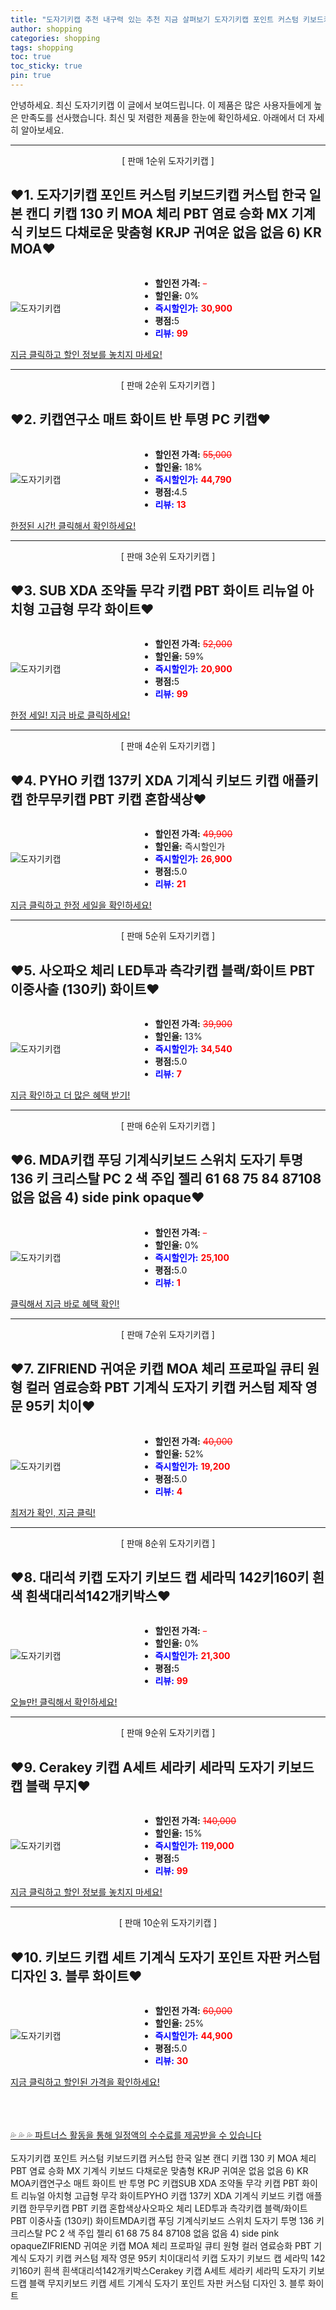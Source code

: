 ```yaml
---
title: "도자기키캡 추천 내구력 있는 추천 지금 살펴보기 도자기키캡 포인트 커스텀 키보드키캡 커스텁"
author: shopping
categories: shopping
tags: shopping
toc: true
toc_sticky: true
pin: true
---
```

안녕하세요. 최신 도자기키캡 이 글에서 보여드립니다. 이 제품은 많은 사용자들에게 높은 만족도를 선사했습니다. 최신 및 저렴한 제품을 한눈에 확인하세요. 아래에서 더 자세히 알아보세요.

---
<p class="toplist" style="margin: 0 auto; display: block; width: fit-content;">[ 판매 1순위 도자기키캡 ]</p>

<h2><strong>❤️1. 도자기키캡 포인트 커스텀 키보드키캡 커스텁 한국 일본 캔디 키캡 130 키 MOA 체리 PBT 염료 승화 MX 기계식 키보드 다채로운 맞춤형 KRJP 귀여운 없음 없음 6) KR MOA❤️</strong></h2>

<div style="display: flex; align-items: center;">
    <div style="flex: 0.4;">
        <img src="https://thumbnail8.coupangcdn.com/thumbnails/remote/230x230ex/image/vendor_inventory/7ea3/640279788ce1fc0c74ddbdb90045c894bbbb2024dfd4375c68af4392824a.jpg" alt="도자기키캡" style="max-width: 100%;">
    </div>
    <div style="flex: 0.6; margin-left: 10px;">
        <ul>
            <li><strong>할인전 가격:</strong> <del style="color: red;">-</del></li>
            <li><strong>할인율:</strong> 0%</li>
            <li><span style='color:blue'><strong>즉시할인가:</strong></span> <span style='color:red'><strong>30,900</strong></span></li>
            <li><strong>평점:</strong>5</li>
            <li><span style='color:blue'><strong>리뷰:</strong></span> <span style='color:red'><strong>99</strong></span></li>
        </ul>
    </div>
</div>
<div class="center">
    <a href="https://selin100587001.github.io?lptag=AF9450613&subid=githubio&pageKey=8087743665&traceid=V0-153&itemId=22830686536&vendorItemId=90097153268" class="myButton">
        지금 클릭하고 할인 정보를 놓치지 마세요!
    </a>
</div>


---
<p class="toplist" style="margin: 0 auto; display: block; width: fit-content;">[ 판매 2순위 도자기키캡 ]</p>

<h2><strong>❤️2. 키캡연구소 매트 화이트 반 투명 PC 키캡❤️</strong></h2>

<div style="display: flex; align-items: center;">
    <div style="flex: 0.4;">
        <img src="https://thumbnail8.coupangcdn.com/thumbnails/remote/230x230ex/image/vendor_inventory/5b96/78e493fdf259f625dad0d61f757a0c951b7ba49814c6970752fe9ddd9523.png" alt="도자기키캡" style="max-width: 100%;">
    </div>
    <div style="flex: 0.6; margin-left: 10px;">
        <ul>
            <li><strong>할인전 가격:</strong> <del style="color: red;">55,000</del></li>
            <li><strong>할인율:</strong> 18%</li>
            <li><span style='color:blue'><strong>즉시할인가:</strong></span> <span style='color:red'><strong>44,790</strong></span></li>
            <li><strong>평점:</strong>4.5</li>
            <li><span style='color:blue'><strong>리뷰:</strong></span> <span style='color:red'><strong>13</strong></span></li>
        </ul>
    </div>
</div>
<div class="center">
    <a href="https://selin100587001.github.io?lptag=AF9450613&subid=githubio&pageKey=7572567773&traceid=V0-153&itemId=19974011528&vendorItemId=87072468581" class="myButton">
        한정된 시간! 클릭해서 확인하세요!
    </a>
</div>


---
<p class="toplist" style="margin: 0 auto; display: block; width: fit-content;">[ 판매 3순위 도자기키캡 ]</p>

<h2><strong>❤️3. SUB XDA 조약돌 무각 키캡 PBT 화이트 리뉴얼 아치형 고급형 무각 화이트❤️</strong></h2>

<div style="display: flex; align-items: center;">
    <div style="flex: 0.4;">
        <img src="https://thumbnail6.coupangcdn.com/thumbnails/remote/230x230ex/image/vendor_inventory/9d67/e22cbce3548f043891ce02d949c7e22e3a91def4b95635c83c2d3ea1e1a7.jpg" alt="도자기키캡" style="max-width: 100%;">
    </div>
    <div style="flex: 0.6; margin-left: 10px;">
        <ul>
            <li><strong>할인전 가격:</strong> <del style="color: red;">52,000</del></li>
            <li><strong>할인율:</strong> 59%</li>
            <li><span style='color:blue'><strong>즉시할인가:</strong></span> <span style='color:red'><strong>20,900</strong></span></li>
            <li><strong>평점:</strong>5</li>
            <li><span style='color:blue'><strong>리뷰:</strong></span> <span style='color:red'><strong>99</strong></span></li>
        </ul>
    </div>
</div>
<div class="center">
    <a href="https://selin100587001.github.io?lptag=AF9450613&subid=githubio&pageKey=8227124466&traceid=V0-153&itemId=23665517617&vendorItemId=89884350223" class="myButton">
        한정 세일! 지금 바로 클릭하세요!
    </a>
</div>


---
<p class="toplist" style="margin: 0 auto; display: block; width: fit-content;">[ 판매 4순위 도자기키캡 ]</p>

<h2><strong>❤️4. PYHO 키캡 137키 XDA 기계식 키보드 키캡 애플키캡 한무무키캡 PBT 키캡 혼합색상❤️</strong></h2>

<div style="display: flex; align-items: center;">
    <div style="flex: 0.4;">
        <img src="https://thumbnail8.coupangcdn.com/thumbnails/remote/230x230ex/image/vendor_inventory/c4bf/0f9b4a4342fdd3375577076c981176e387f2722560a1fe4a321bd3dbea5d.jpg" alt="도자기키캡" style="max-width: 100%;">
    </div>
    <div style="flex: 0.6; margin-left: 10px;">
        <ul>
            <li><strong>할인전 가격:</strong> <del style="color: red;">49,900</del></li>
            <li><strong>할인율:</strong> 즉시할인가</li>
            <li><span style='color:blue'><strong>즉시할인가:</strong></span> <span style='color:red'><strong>26,900</strong></span></li>
            <li><strong>평점:</strong>5.0</li>
            <li><span style='color:blue'><strong>리뷰:</strong></span> <span style='color:red'><strong>21</strong></span></li>
        </ul>
    </div>
</div>
<div class="center">
    <a href="https://selin100587001.github.io?lptag=AF9450613&subid=githubio&pageKey=7512828266&traceid=V0-153&itemId=19688507768&vendorItemId=89065244475" class="myButton">
        지금 클릭하고 한정 세일을 확인하세요!
    </a>
</div>


---
<p class="toplist" style="margin: 0 auto; display: block; width: fit-content;">[ 판매 5순위 도자기키캡 ]</p>

<h2><strong>❤️5. 사오파오 체리 LED투과 측각키캡 블랙/화이트 PBT 이중사출 (130키) 화이트❤️</strong></h2>

<div style="display: flex; align-items: center;">
    <div style="flex: 0.4;">
        <img src="https://thumbnail6.coupangcdn.com/thumbnails/remote/230x230ex/image/vendor_inventory/9c3b/1de2e8948c1a6852a9a8ccfd8bef9920d73d269d2684adf064bb4010c68c.jpg" alt="도자기키캡" style="max-width: 100%;">
    </div>
    <div style="flex: 0.6; margin-left: 10px;">
        <ul>
            <li><strong>할인전 가격:</strong> <del style="color: red;">39,900</del></li>
            <li><strong>할인율:</strong> 13%</li>
            <li><span style='color:blue'><strong>즉시할인가:</strong></span> <span style='color:red'><strong>34,540</strong></span></li>
            <li><strong>평점:</strong>5.0</li>
            <li><span style='color:blue'><strong>리뷰:</strong></span> <span style='color:red'><strong>7</strong></span></li>
        </ul>
    </div>
</div>
<div class="center">
    <a href="https://selin100587001.github.io?lptag=AF9450613&subid=githubio&pageKey=7506161596&traceid=V0-153&itemId=19658287035&vendorItemId=86829505761" class="myButton">
        지금 확인하고 더 많은 혜택 받기!
    </a>
</div>


---
<p class="toplist" style="margin: 0 auto; display: block; width: fit-content;">[ 판매 6순위 도자기키캡 ]</p>

<h2><strong>❤️6. MDA키캡 푸딩 기계식키보드 스위치 도자기 투명 136 키 크리스탈 PC 2 색 주입 젤리 61 68 75 84 87108 없음 없음 4) side pink opaque❤️</strong></h2>

<div style="display: flex; align-items: center;">
    <div style="flex: 0.4;">
        <img src="https://thumbnail6.coupangcdn.com/thumbnails/remote/230x230ex/image/vendor_inventory/18a1/68229ff8467355af724fcfa7e9d70c633d9a5ff3dfdaebe7bdcf10b9390d.jpg" alt="도자기키캡" style="max-width: 100%;">
    </div>
    <div style="flex: 0.6; margin-left: 10px;">
        <ul>
            <li><strong>할인전 가격:</strong> <del style="color: red;">-</del></li>
            <li><strong>할인율:</strong> 0%</li>
            <li><span style='color:blue'><strong>즉시할인가:</strong></span> <span style='color:red'><strong>25,100</strong></span></li>
            <li><strong>평점:</strong>5.0</li>
            <li><span style='color:blue'><strong>리뷰:</strong></span> <span style='color:red'><strong>1</strong></span></li>
        </ul>
    </div>
</div>
<div class="center">
    <a href="https://selin100587001.github.io?lptag=AF9450613&subid=githubio&pageKey=8036003090&traceid=V0-153&itemId=22483642346&vendorItemId=90096986762" class="myButton">
        클릭해서 지금 바로 혜택 확인!
    </a>
</div>


---
<p class="toplist" style="margin: 0 auto; display: block; width: fit-content;">[ 판매 7순위 도자기키캡 ]</p>

<h2><strong>❤️7. ZIFRIEND 귀여운 키캡 MOA 체리 프로파일 큐티 원형 컬러 염료승화 PBT 기계식 도자기 키캡 커스텀 제작 영문 95키 치이❤️</strong></h2>

<div style="display: flex; align-items: center;">
    <div style="flex: 0.4;">
        <img src="https://thumbnail8.coupangcdn.com/thumbnails/remote/230x230ex/image/vendor_inventory/c80f/6058f51a9e87f66ea0cc1525d5557b567e426e692f6fd81987fb60479d5d.jpg" alt="도자기키캡" style="max-width: 100%;">
    </div>
    <div style="flex: 0.6; margin-left: 10px;">
        <ul>
            <li><strong>할인전 가격:</strong> <del style="color: red;">40,000</del></li>
            <li><strong>할인율:</strong> 52%</li>
            <li><span style='color:blue'><strong>즉시할인가:</strong></span> <span style='color:red'><strong>19,200</strong></span></li>
            <li><strong>평점:</strong>5.0</li>
            <li><span style='color:blue'><strong>리뷰:</strong></span> <span style='color:red'><strong>4</strong></span></li>
        </ul>
    </div>
</div>
<div class="center">
    <a href="https://selin100587001.github.io?lptag=AF9450613&subid=githubio&pageKey=8130910464&traceid=V0-153&itemId=23090437331&vendorItemId=90123869880" class="myButton">
        최저가 확인, 지금 클릭!
    </a>
</div>


---
<p class="toplist" style="margin: 0 auto; display: block; width: fit-content;">[ 판매 8순위 도자기키캡 ]</p>

<h2><strong>❤️8. 대리석 키캡 도자기 키보드 캡 세라믹 142키160키 흰색 흰색대리석142개키박스❤️</strong></h2>

<div style="display: flex; align-items: center;">
    <div style="flex: 0.4;">
        <img src="https://thumbnail8.coupangcdn.com/thumbnails/remote/230x230ex/image/vendor_inventory/33aa/6dcad6c7407063cc0650c409392481da36c4e79a74da1100307f09b199c8.jpg" alt="도자기키캡" style="max-width: 100%;">
    </div>
    <div style="flex: 0.6; margin-left: 10px;">
        <ul>
            <li><strong>할인전 가격:</strong> <del style="color: red;">-</del></li>
            <li><strong>할인율:</strong> 0%</li>
            <li><span style='color:blue'><strong>즉시할인가:</strong></span> <span style='color:red'><strong>21,300</strong></span></li>
            <li><strong>평점:</strong>5</li>
            <li><span style='color:blue'><strong>리뷰:</strong></span> <span style='color:red'><strong>99</strong></span></li>
        </ul>
    </div>
</div>
<div class="center">
    <a href="https://selin100587001.github.io?lptag=AF9450613&subid=githubio&pageKey=8146812661&traceid=V0-153&itemId=23168264605&vendorItemId=90201043775" class="myButton">
        오늘만! 클릭해서 확인하세요!
    </a>
</div>


---
<p class="toplist" style="margin: 0 auto; display: block; width: fit-content;">[ 판매 9순위 도자기키캡 ]</p>

<h2><strong>❤️9. Cerakey 키캡 A세트 세라키 세라믹 도자기 키보드캡 블랙 무지❤️</strong></h2>

<div style="display: flex; align-items: center;">
    <div style="flex: 0.4;">
        <img src="https://thumbnail6.coupangcdn.com/thumbnails/remote/230x230ex/image/vendor_inventory/680e/df79c39268d86dfdc35b8375060777f535cb9f99c430c7c20d6038d31f21.jpg" alt="도자기키캡" style="max-width: 100%;">
    </div>
    <div style="flex: 0.6; margin-left: 10px;">
        <ul>
            <li><strong>할인전 가격:</strong> <del style="color: red;">140,000</del></li>
            <li><strong>할인율:</strong> 15%</li>
            <li><span style='color:blue'><strong>즉시할인가:</strong></span> <span style='color:red'><strong>119,000</strong></span></li>
            <li><strong>평점:</strong>5</li>
            <li><span style='color:blue'><strong>리뷰:</strong></span> <span style='color:red'><strong>99</strong></span></li>
        </ul>
    </div>
</div>
<div class="center">
    <a href="https://selin100587001.github.io?lptag=AF9450613&subid=githubio&pageKey=7762316816&traceid=V0-153&itemId=20935158793&vendorItemId=88001726305" class="myButton">
        지금 클릭하고 할인 정보를 놓치지 마세요!
    </a>
</div>


---
<p class="toplist" style="margin: 0 auto; display: block; width: fit-content;">[ 판매 10순위 도자기키캡 ]</p>

<h2><strong>❤️10. 키보드 키캡 세트 기계식 도자기 포인트 자판 커스텀 디자인 3. 블루 화이트❤️</strong></h2>

<div style="display: flex; align-items: center;">
    <div style="flex: 0.4;">
        <img src="https://thumbnail6.coupangcdn.com/thumbnails/remote/230x230ex/image/vendor_inventory/c884/ee2658f0c701c26e3b590ed44920e8b7d2bfa91ad106df12d3878f9188ad.png" alt="도자기키캡" style="max-width: 100%;">
    </div>
    <div style="flex: 0.6; margin-left: 10px;">
        <ul>
            <li><strong>할인전 가격:</strong> <del style="color: red;">60,000</del></li>
            <li><strong>할인율:</strong> 25%</li>
            <li><span style='color:blue'><strong>즉시할인가:</strong></span> <span style='color:red'><strong>44,900</strong></span></li>
            <li><strong>평점:</strong>5.0</li>
            <li><span style='color:blue'><strong>리뷰:</strong></span> <span style='color:red'><strong>30</strong></span></li>
        </ul>
    </div>
</div>
<div class="center">
    <a href="https://selin100587001.github.io?lptag=AF9450613&subid=githubio&pageKey=7371673795&traceid=V0-153&itemId=19017298576&vendorItemId=86141814070" class="myButton">
        지금 클릭하고 할인된 가격을 확인하세요!
    </a>
</div>

<br><br><br>[💦 💦 💦 파트너스 활동을 통해 일정액의 수수료를 제공받을 수 있습니다](https://link.coupang.com/a/bcpT2c)<br><br>도자기키캡 포인트 커스텀 키보드키캡 커스텁 한국 일본 캔디 키캡 130 키 MOA 체리 PBT 염료 승화 MX 기계식 키보드 다채로운 맞춤형 KRJP 귀여운 없음 없음 6) KR MOA키캡연구소 매트 화이트 반 투명 PC 키캡SUB XDA 조약돌 무각 키캡 PBT 화이트 리뉴얼 아치형 고급형 무각 화이트PYHO 키캡 137키 XDA 기계식 키보드 키캡 애플키캡 한무무키캡 PBT 키캡 혼합색상사오파오 체리 LED투과 측각키캡 블랙/화이트 PBT 이중사출 (130키) 화이트MDA키캡 푸딩 기계식키보드 스위치 도자기 투명 136 키 크리스탈 PC 2 색 주입 젤리 61 68 75 84 87108 없음 없음 4) side pink opaqueZIFRIEND 귀여운 키캡 MOA 체리 프로파일 큐티 원형 컬러 염료승화 PBT 기계식 도자기 키캡 커스텀 제작 영문 95키 치이대리석 키캡 도자기 키보드 캡 세라믹 142키160키 흰색 흰색대리석142개키박스Cerakey 키캡 A세트 세라키 세라믹 도자기 키보드캡 블랙 무지키보드 키캡 세트 기계식 도자기 포인트 자판 커스텀 디자인 3. 블루 화이트